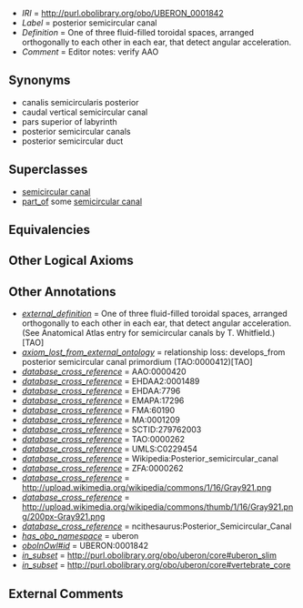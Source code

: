  * *IRI* = http://purl.obolibrary.org/obo/UBERON_0001842
 * *Label* = posterior semicircular canal
 * *Definition* = One of three fluid-filled toroidal spaces, arranged orthogonally to each other in each ear, that detect angular acceleration.
 * *Comment* = Editor notes: verify AAO

## Synonyms

 * canalis semicircularis posterior
 * caudal vertical semicircular canal
 * pars superior of labyrinth
 * posterior semicircular canals
 * posterior semicircular duct

## Superclasses

 * [semicircular canal](../../UBERON/40/UBERON_0001840.md)
 * [part_of](../../BFO/50/BFO_0000050.md) some [semicircular canal](../../UBERON/40/UBERON_0001840.md)

## Equivalencies


## Other Logical Axioms


## Other Annotations

 * *[external_definition](../../UBPROP/01/UBPROP_0000001.md)* = One of three fluid-filled toroidal spaces, arranged orthogonally to each other in each ear, that detect angular acceleration. (See Anatomical Atlas entry for semicircular canals by T. Whitfield.)[TAO]
 * *[axiom_lost_from_external_ontology](../../UBPROP/02/UBPROP_0000002.md)* = relationship loss: develops_from posterior semicircular canal primordium (TAO:0000412)[TAO]
 * *[database_cross_reference](../../ef/oboInOwl#hasDbXref.md)* = AAO:0000420
 * *[database_cross_reference](../../ef/oboInOwl#hasDbXref.md)* = EHDAA2:0001489
 * *[database_cross_reference](../../ef/oboInOwl#hasDbXref.md)* = EHDAA:7796
 * *[database_cross_reference](../../ef/oboInOwl#hasDbXref.md)* = EMAPA:17296
 * *[database_cross_reference](../../ef/oboInOwl#hasDbXref.md)* = FMA:60190
 * *[database_cross_reference](../../ef/oboInOwl#hasDbXref.md)* = MA:0001209
 * *[database_cross_reference](../../ef/oboInOwl#hasDbXref.md)* = SCTID:279762003
 * *[database_cross_reference](../../ef/oboInOwl#hasDbXref.md)* = TAO:0000262
 * *[database_cross_reference](../../ef/oboInOwl#hasDbXref.md)* = UMLS:C0229454
 * *[database_cross_reference](../../ef/oboInOwl#hasDbXref.md)* = Wikipedia:Posterior_semicircular_canal
 * *[database_cross_reference](../../ef/oboInOwl#hasDbXref.md)* = ZFA:0000262
 * *[database_cross_reference](../../ef/oboInOwl#hasDbXref.md)* = http://upload.wikimedia.org/wikipedia/commons/1/16/Gray921.png
 * *[database_cross_reference](../../ef/oboInOwl#hasDbXref.md)* = http://upload.wikimedia.org/wikipedia/commons/thumb/1/16/Gray921.png/200px-Gray921.png
 * *[database_cross_reference](../../ef/oboInOwl#hasDbXref.md)* = ncithesaurus:Posterior_Semicircular_Canal
 * *[has_obo_namespace](../../ce/oboInOwl#hasOBONamespace.md)* = uberon
 * *[oboInOwl#id](../../id/oboInOwl#id.md)* = UBERON:0001842
 * *[in_subset](../../et/oboInOwl#inSubset.md)* = http://purl.obolibrary.org/obo/uberon/core#uberon_slim
 * *[in_subset](../../et/oboInOwl#inSubset.md)* = http://purl.obolibrary.org/obo/uberon/core#vertebrate_core

## External Comments

